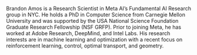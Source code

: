Brandon Amos is a Research Scientist in Meta AI’s Fundamental AI
Research group in NYC. He holds a PhD in Computer Science from Carnegie
Mellon University and was supported by the USA National Science
Foundation Graduate Research Fellowship (NSF GRFP).
Prior to joining Meta, he has worked at Adobe Research, DeepMind, and Intel Labs.
His research interests are in machine learning and optimization with a
recent focus on reinforcement learning, control,
optimal transport, and geometry.
